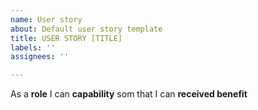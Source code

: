 ```yaml
---
name: User story
about: Default user story template
title: USER STORY [TITLE]
labels: ''
assignees: ''

---
```


As a **role** I can **capability** som that I can **received benefit**
